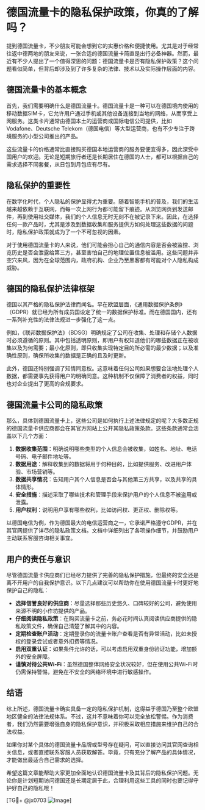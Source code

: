 # 德国流量卡的隐私保护政策，你真的了解吗？

提到德国流量卡，不少朋友可能会想到它的实惠价格和便捷使用。尤其是对于经常往返中德两地的朋友来说，一张合适的德国流量卡简直是出行必备神器。然而，最近有不少人提出了一个值得深思的问题：德国流量卡是否有隐私保护政策？这个问题看似简单，但背后却涉及到了许多复杂的法律、技术以及实际操作层面的内容。

## 德国流量卡的基本概念

首先，我们需要明确什么是德国流量卡。德国流量卡是一种可以在德国境内使用的移动数据SIM卡，它允许用户通过手机或其他设备连接到当地的网络，从而享受上网服务。这类卡片通常由德国本土的运营商或国际电信公司提供，比如Vodafone、Deutsche Telekom（德国电信）等大型运营商，也有不少专注于跨境服务的小型公司推出的产品。

这些流量卡的价格通常比直接购买德国本地运营商的服务要便宜得多，因此深受中国用户的欢迎。无论是短期旅行者还是长期居住在德国的人士，都可以根据自己的需求选择不同套餐，从日包到月包应有尽有。

## 隐私保护的重要性

在数字化时代，个人隐私的保护显得尤为重要。随着智能手机的普及，我们的生活越来越依赖于互联网，而每一次上网行为都可能留下痕迹。从浏览网页到发送邮件，再到使用社交媒体，我们的个人信息无时无刻不在被记录下来。因此，在选择任何一款产品时，尤其是涉及到数据收集和服务提供方如何处理这些数据的问题时，隐私保护政策就成为了一个不可忽视的因素。

对于使用德国流量卡的人来说，他们可能会担心自己的通信内容是否会被监控、浏览历史是否会泄露给第三方，甚至害怕自己的地理位置信息被滥用。这些问题并非空穴来风，因为在全球范围内，政府机构、企业乃至黑客都有可能对个人隐私构成威胁。

## 德国的隐私保护法律框架

德国以其严格的隐私保护法律而闻名。早在欧盟层面，《通用数据保护条例》（GDPR）就已经为所有成员国设定了统一的数据保护标准。而在德国国内，还有一系列补充性的法律法规进一步强化了这一点。

例如，《联邦数据保护法》（BDSG）明确规定了公司在收集、处理和存储个人数据时必须遵循的原则。其中包括透明原则，即用户有权知道他们的哪些数据正在被收集以及为何需要；最小化原则，即只收集实现特定目的所必需的最少数据；以及准确性原则，确保所收集的数据是正确的且及时更新。

此外，德国还特别强调了知情同意权。这意味着任何公司如果想要合法地处理个人数据，都需要事先获得用户的明确同意。这种机制不仅保障了消费者的权益，同时也对企业提出了更高的合规要求。

## 德国流量卡公司的隐私政策

那么，具体到德国流量卡上，这些公司是如何执行上述法律规定的呢？大多数正规的德国流量卡供应商都会在其官方网站上公开其隐私政策条款。这些条款通常会涵盖以下几个方面：

1. **数据收集范围**：明确说明哪些类型的个人信息会被收集，如姓名、地址、电话号码、电子邮件地址等。
2. **数据用途**：解释收集到的数据将用于何种目的，比如提供服务、改进用户体验、市场营销等。
3. **数据共享情况**：告知用户其个人信息是否会与其他第三方共享，以及共享的具体情形。
4. **安全措施**：描述采取了哪些技术和管理手段来保护用户的个人信息不被盗用或泄露。
5. **用户权利**：说明用户享有哪些权利，比如访问权、更正权、删除权等。

以德国电信为例，作为德国最大的电信运营商之一，它承诺严格遵守GDPR，并在其官网提供了详尽的隐私政策文档。文档中详细列出了各项操作细节，并鼓励用户主动联系客服咨询相关事宜。

## 用户的责任与意识

尽管德国流量卡供应商们已经尽力提供了完善的隐私保护措施，但最终的安全还是离不开用户的自我保护意识。以下几点建议可以帮助你在使用德国流量卡时更好地保护自己的隐私：

- **选择信誉良好的供应商**：尽量选择那些历史悠久、口碑较好的公司，避免使用来源不明的小作坊提供的产品。
- **仔细阅读隐私政策**：在购买流量卡之前，务必花时间认真阅读供应商提供的隐私政策文件，确保自己清楚了解其中的内容。
- **定期检查账户活动**：定期登录你的流量卡账户查看是否有异常活动，比如未授权的登录尝试或者意外扣费等情况。
- **启用双重认证**：如果条件允许的话，可以考虑启用双重身份验证功能，增加额外的安全屏障。
- **谨慎对待公共Wi-Fi**：虽然德国整体网络安全状况较好，但在使用公共Wi-Fi时仍需保持警惕，避免在不安全的网络环境中进行敏感操作。

## 结语

综上所述，德国流量卡确实具备一定的隐私保护机制，这得益于德国乃至整个欧盟地区健全的法律法规体系。不过，这并不意味着你可以完全放松警惕。作为消费者，我们仍然需要增强自身的隐私保护意识，并积极采取相应措施来维护自己的合法权益。

如果你对某个具体的德国流量卡品牌或型号存在疑问，可以直接访问其官网查询相关信息，或者直接联系客服人员获取解答。毕竟，只有充分了解产品的具体情况，才能做出最适合自己需求的选择。

希望这篇文章能帮助大家更加全面地认识德国流量卡及其背后的隐私保护问题。无论你是计划短期访问德国还是长期定居于此，合理利用这些工具的同时也要记得守护好自己的隐私哦！

[TG💪+ @jx0703 ![Image](https://github.com/user-attachments/assets/dbca1d08-cadb-493c-b0ec-ad6f7a83f270)]
